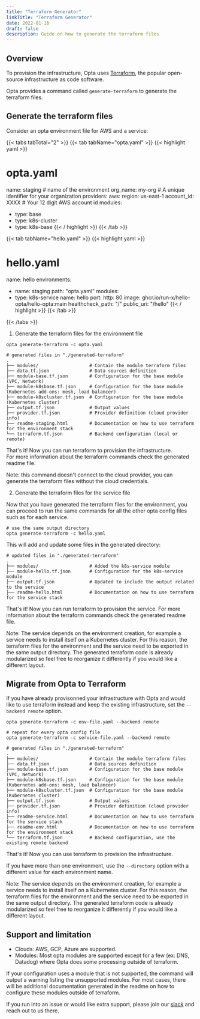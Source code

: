 ```yaml
---
title: "Terraform Generator"
linkTitle: "Terraform Generator"
date: 2022-01-16
draft: false
description: Guide on how to generate the terraform files
---
```


## Overview

To provision the infrastructure, Opta uses [Terraform](https://www.terraform.io/), the popular open-source infrastructure as code software.

Opta provides a command called `generate-terraform` to generate the terraform files.

## Generate the terraform files

Consider an opta environment file for AWS and a service:

{{< tabs tabTotal="2" >}}
{{< tab tabName="opta.yaml" >}}
{{< highlight yaml >}}
# opta.yaml
name: staging # name of the environment
org_name: my-org # A unique identifier for your organization
providers:
  aws:
    region: us-east-1
    account_id: XXXX # Your 12 digit AWS account id
modules:
  - type: base
  - type: k8s-cluster
  - type: k8s-base
{{< / highlight >}}
{{< /tab >}}

{{< tab tabName="hello.yaml" >}}
{{< highlight yaml >}}
# hello.yaml
name: hello
environments:
  - name: staging
    path: "opta.yaml"
modules:
  - type: k8s-service
    name: hello
    port:
      http: 80
    image: ghcr.io/run-x/hello-opta/hello-opta:main
    healthcheck_path: "/"
    public_uri: "/hello"
{{< / highlight >}}
{{< /tab >}}

{{< /tabs >}}

1. Generate the terraform files for the environment file

```shell
opta generate-terraform -c opta.yaml
```

```
# generated files in "./generated-terraform"
.
├── modules/                   # Contain the module terraform files
├── data.tf.json               # Data sources definition
├── module-base.tf.json        # Configuration for the base module (VPC, Network)
├── module-k8sbase.tf.json     # Configuration for the base module (Kubernetes add-ons: mesh, load balancer)
├── module-k8scluster.tf.json  # Configuration for the base module (Kubernetes cluster)
├── output.tf.json             # Output values
├── provider.tf.json           # Provider definition (cloud provider info)
├── readme-staging.html        # Documentation on how to use terraform for the environment stack
└── terraform.tf.json          # Backend configuration (local or remote)
```

That's it! Now you can run terraform to provision the infrastructure.  
For more information about the terraform commands check the generated readme file.

Note: this command doesn't connect to the cloud provider, you can generate the terraform files without the cloud credentials.

2. Generate the terraform files for the service file

Now that you have generated the terraform files for the environment, you can proceed to run the same commands for all the other opta config files such as for each service.

```shell
# use the same output directory
opta generate-terraform -c hello.yaml
```

This will add and update some files in the generated directory:
```
# updated files in "./generated-terraform"
.
├── modules/                   # Added the k8s-service module
├── module-hello.tf.json       # Configuration for the k8s-service module
├── output.tf.json             # Updated to include the output related to the service
├── readme-hello.html          # Documentation on how to use terraform for the service stack
```

That's it! Now you can run terraform to provision the service.
For more information about the terraform commands check the generated readme file.

Note: The service depends on the environment creation, for example a service needs to install itself on a Kubernetes cluster. For this reason, the terraform files for the environment and the service need to be exported in the same output directory. The generated terraform code is already modularized so feel free to reorganize it differently if you would like a different layout.

## Migrate from Opta to Terraform

If you have already provisonned your infrastructure with Opta and would like to use terraform instead and keep the existing infrastructure, set the `--backend remote` option.

```shell
opta generate-terraform -c env-file.yaml --backend remote

# repeat for every opta config file
opta generate-terraform -c service-file.yaml --backend remote
```

```
# generated files in "./generated-terraform"
.
├── modules/                   # Contain the module terraform files
├── data.tf.json               # Data sources definition
├── module-base.tf.json        # Configuration for the base module (VPC, Network)
├── module-k8sbase.tf.json     # Configuration for the base module (Kubernetes add-ons: mesh, load balancer)
├── module-k8scluster.tf.json  # Configuration for the base module (Kubernetes cluster)
├── output.tf.json             # Output values
├── provider.tf.json           # Provider definition (cloud provider info)
├── readme-service.html        # Documentation on how to use terraform for the service stack
├── readme-env.html            # Documentation on how to use terraform for the environment stack
└── terraform.tf.json          # Backend configuration, use the existing remote backend
```

That's it! Now you can use terraform to provision the infrastructure.

If you have more than one environment, use  the `--directory` option with a different value for each environment name.

Note: The service depends on the environment creation, for example a service needs to install itself on a Kubernetes cluster. For this reason, the terraform files for the environment and the service need to be exported in the same output directory. The generated terraform code is already modularized so feel free to reorganize it differently if you would like a different layout.

## Support and limitation

- Clouds: AWS, GCP, Azure are supported.
- Modules: Most opta modules are supported except for a few (ex: DNS, Datadog) where Opta does some processing outside of terraform. 

If your configuration uses a module that is not supported, the command will output a warning listing the unsupported modules. For most cases, there will be additional documentation generated in the readme on how to configure these modules outside of terraform.

If you run into an issue or would like extra support, please join our [slack](https://slack.opta.dev/) and reach out to us there.
